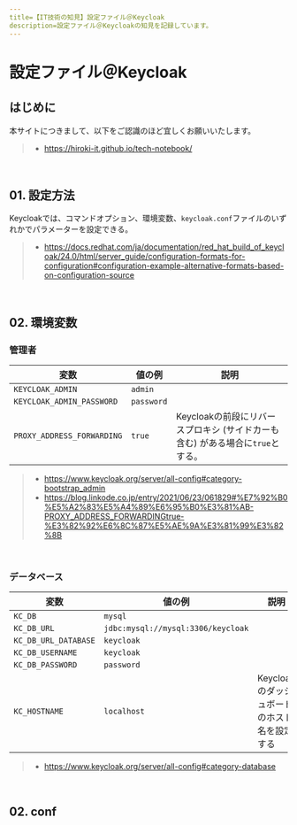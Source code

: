 ```yaml
---
title=【IT技術の知見】設定ファイル＠Keycloak
description=設定ファイル＠Keycloakの知見を記録しています。
---
```


# 設定ファイル＠Keycloak

## はじめに

本サイトにつきまして、以下をご認識のほど宜しくお願いいたします。

> - https://hiroki-it.github.io/tech-notebook/

<br>

## 01. 設定方法

Keycloakでは、コマンドオプション、環境変数、`keycloak.conf`ファイルのいずれかでパラメーターを設定できる。

> - https://docs.redhat.com/ja/documentation/red_hat_build_of_keycloak/24.0/html/server_guide/configuration-formats-for-configuration#configuration-example-alternative-formats-based-on-configuration-source

<br>

## 02. 環境変数

### 管理者

| 変数                       | 値の例     | 説明                                                                           |
| -------------------------- | ---------- | ------------------------------------------------------------------------------ |
| `KEYCLOAK_ADMIN`           | `admin`    |                                                                                |
| `KEYCLOAK_ADMIN_PASSWORD`  | `password` |                                                                                |
| `PROXY_ADDRESS_FORWARDING` | `true`     | Keycloakの前段にリバースプロキシ (サイドカーも含む) がある場合に`true`とする。 |

> - https://www.keycloak.org/server/all-config#category-bootstrap_admin
> - https://blog.linkode.co.jp/entry/2021/06/23/061829#%E7%92%B0%E5%A2%83%E5%A4%89%E6%95%B0%E3%81%AB-PROXY_ADDRESS_FORWARDINGtrue-%E3%82%92%E6%8C%87%E5%AE%9A%E3%81%99%E3%82%8B

<br>

### データベース

| 変数                 | 値の例                             | 説明                                         |
| -------------------- | ---------------------------------- | -------------------------------------------- |
| `KC_DB`              | `mysql`                            |                                              |
| `KC_DB_URL`          | `jdbc:mysql://mysql:3306/keycloak` |                                              |
| `KC_DB_URL_DATABASE` | `keycloak`                         |                                              |
| `KC_DB_USERNAME`     | `keycloak`                         |                                              |
| `KC_DB_PASSWORD`     | `password`                         |                                              |
| `KC_HOSTNAME`        | `localhost`                        | Keycloakのダッシュボードのホスト名を設定する |

> - https://www.keycloak.org/server/all-config#category-database

<br>

## 02. conf
